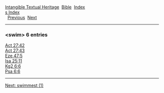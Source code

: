 [Intangible Textual Heritage](../../index)  [Bible](../index) 
[Index](index)   
[s Index](_s_)  
  [Previous](c11199)  [Next](c11201) 

------------------------------------------------------------------------

### &lt;swim&gt; 6 entries

[Act 27:42](../kjv/act027.htm#042)  
[Act 27:43](../kjv/act027.htm#043)  
[Eze 47:5](../kjv/eze047.htm#005)  
[Isa 25:11](../kjv/isa025.htm#011)  
[Kg2 6:6](../kjv/kg2006.htm#006)  
[Psa 6:6](../kjv/psa006.htm#006)  

------------------------------------------------------------------------

[Next: swimmest (1)](c11201)
